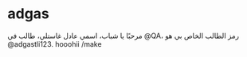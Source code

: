 # adgas
مرحبًا يا شباب، اسمي عادل غاستلي، طالب في @QA، رمز الطالب الخاص بي هو @adgastli123. hooohii
/make
